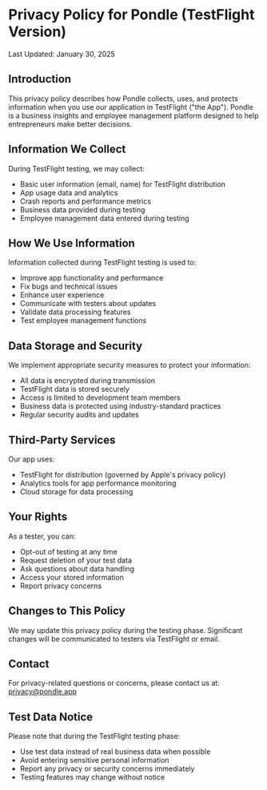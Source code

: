# Privacy Policy for Pondle (TestFlight Version)

Last Updated: January 30, 2025

## Introduction
This privacy policy describes how Pondle collects, uses, and protects information when you use our application in TestFlight ("the App"). Pondle is a business insights and employee management platform designed to help entrepreneurs make better decisions.

## Information We Collect
During TestFlight testing, we may collect:
- Basic user information (email, name) for TestFlight distribution
- App usage data and analytics
- Crash reports and performance metrics
- Business data provided during testing
- Employee management data entered during testing

## How We Use Information
Information collected during TestFlight testing is used to:
- Improve app functionality and performance
- Fix bugs and technical issues
- Enhance user experience
- Communicate with testers about updates
- Validate data processing features
- Test employee management functions

## Data Storage and Security
We implement appropriate security measures to protect your information:
- All data is encrypted during transmission
- TestFlight data is stored securely
- Access is limited to development team members
- Business data is protected using industry-standard practices
- Regular security audits and updates

## Third-Party Services
Our app uses:
- TestFlight for distribution (governed by Apple's privacy policy)
- Analytics tools for app performance monitoring
- Cloud storage for data processing

## Your Rights
As a tester, you can:
- Opt-out of testing at any time
- Request deletion of your test data
- Ask questions about data handling
- Access your stored information
- Report privacy concerns

## Changes to This Policy
We may update this privacy policy during the testing phase. Significant changes will be communicated to testers via TestFlight or email.

## Contact
For privacy-related questions or concerns, please contact us at:
privacy@pondle.app

## Test Data Notice
Please note that during the TestFlight testing phase:
- Use test data instead of real business data when possible
- Avoid entering sensitive personal information
- Report any privacy or security concerns immediately
- Testing features may change without notice
